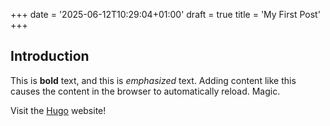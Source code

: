 +++
date = '2025-06-12T10:29:04+01:00'
draft = true
title = 'My First Post'
+++
## Introduction

This is **bold** text, and this is *emphasized* text.  Adding content like this causes the content in the browser to automatically reload. Magic.

Visit the [Hugo](https://gohugo.io) website!
